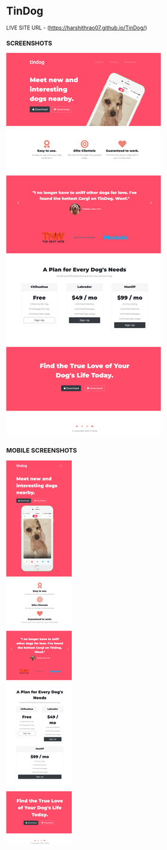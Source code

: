 # TinDog

LIVE SITE URL - (https://harshithrao07.github.io/TinDog/)

### SCREENSHOTS
![](screenshots/tindog_1.png)
### MOBILE SCREENSHOTS
![](screenshots/tindog_2.png)
